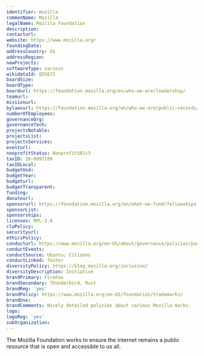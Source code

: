 ```yaml
---
identifier: mozilla
commonName: Mozilla
legalName: Mozilla Foundation
description:
contacturl:
website: https://www.mozilla.org/
foundingDate:
addressCountry: US
addressRegion:
newProjects:
softwareType: various
wikidataId: Q55672
boardSize:
boardType:
boardurl: https://foundation.mozilla.org/en/who-we-are/leadership/
teamurl:
missionurl:
bylawsurl: https://foundation.mozilla.org/en/who-we-are/public-records/
numberOfEmployees:
governanceOrg:
governanceTech:
projectsNotable:
projectsList:
projectsServices:
eventurl:
nonprofitStatus: Nonprofit501c3
taxID: 20-0097189
taxIDLocal:
budgetUsd:
budgetYear:
budgeturl:
budgetTransparent:
funding:
donateurl:
sponsorurl: https://foundation.mozilla.org/en/what-we-fund/fellowships-and-awards-partners/
sponsorList:
sponsorships:
licenses: MPL-2.0
claPolicy:
securityurl:
ethicsPolicy:
conducturl: https://www.mozilla.org/en-US/about/governance/policies/participation/
conductEvents:
conductSource: Ubuntu; Citizens
conductLinked: footer
diversityPolicy: https://blog.mozilla.org/inclusion/
diversityDescription: Initiative
brandPrimary: FireFox
brandSecondary: Thunderbird, Rust
brandReg: 'yes'
brandPolicy: https://www.mozilla.org/en-US/foundation/trademarks/
brandUse:
brandComments: Nicely detailed policies about various Mozilla marks.
logo:
logoReg: 'yes'
subOrganization:
---
```


The Mozilla Foundation works to ensure the internet remains a public resource that is open and accessible to us all.
